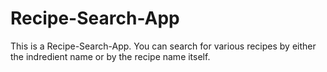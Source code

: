 # Recipe-Search-App
This is a Recipe-Search-App.
You can search for various recipes by either the indredient name or by the recipe name itself.
